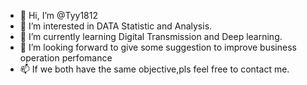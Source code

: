 - 👋 Hi, I’m @Tyy1812
- 👀 I’m interested in DATA Statistic and Analysis.
- 🌱 I’m currently learning Digital Transmission and Deep learning.
- 💞️ I’m looking forward to give some suggestion to improve business operation perfomance
- 📫 If we both have the same objective,pls feel free to contact me.

